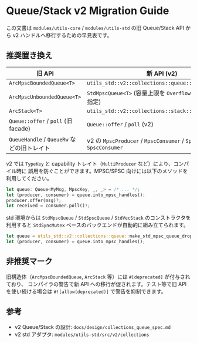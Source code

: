 # Queue/Stack v2 Migration Guide

この文書は `modules/utils-core` / `modules/utils-std` の旧 Queue/Stack API から v2
ハンドルへ移行するための早見表です。

## 推奨置き換え

| 旧 API                                    | 新 API (v2)                                                          |
|-------------------------------------------|----------------------------------------------------------------------|
| `ArcMpscBoundedQueue<T>`                  | `utils_std::v2::collections::queue::StdMpscQueue<T>`                  |
| `ArcMpscUnboundedQueue<T>`                | `StdMpscQueue<T>` (容量上限を `OverflowPolicy::Grow` で指定)         |
| `ArcStack<T>`                             | `utils_std::v2::collections::stack::StdVecStack<T>`                   |
| `Queue::offer` / `poll` (旧 facade)       | `Queue::offer` / `poll` (v2)                                         |
| `QueueHandle` / `QueueRw` などの旧トレイト | v2 の `MpscProducer` / `MpscConsumer` / `SpscProducer` / `SpscConsumer` |

v2 では `TypeKey` と capability トレイト（`MultiProducer` など）により、コンパイル時に
誤用を防ぐことができます。MPSC/SPSC 向けには以下のメソッドを利用してください。

```rust
let queue: Queue<MyMsg, MpscKey, _, _> = /* ... */;
let (producer, consumer) = queue.into_mpsc_handles();
producer.offer(msg)?;
let received = consumer.poll()?;
```

std 環境からは `StdMpscQueue` / `StdSpscQueue` / `StdVecStack` のコンストラクタを利用すると
`StdSyncMutex` ベースのバックエンドが自動的に組み立てられます。

```rust
let queue = utils_std::v2::collections::queue::make_std_mpsc_queue_drop_oldest(1024);
let (producer, consumer) = queue.into_mpsc_handles();
```

## 非推奨マーク

旧構造体（`ArcMpscBoundedQueue`, `ArcStack` 等）には `#[deprecated]` が付与されており、
コンパイラの警告で新 API への移行が促されます。テスト等で旧 API を使い続ける場合は
`#![allow(deprecated)]` で警告を抑制できます。

## 参考

- v2 Queue/Stack の設計: `docs/design/collections_queue_spec.md`
- v2 std アダプタ: `modules/utils-std/src/v2/collections`
